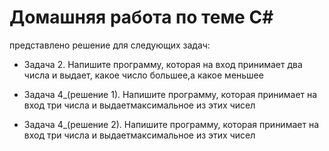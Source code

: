 # **Домашняя работа по теме С#**

представлено решение для следующих задач:

+ Задача 2. Напишите программу, которая на вход принимает два числа и выдает, какое число большее,а какое меньшее

+ Задача 4_(решение 1). Напишите программу, которая принимает на вход три числа и выдаетмаксимальное из этих чисел

+ Задача 4_(решение 2). Напишите программу, которая принимает на вход три числа и выдаетмаксимальное из этих чисел
